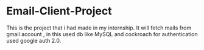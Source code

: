 # Email-Client-Project
This is the project that i had made in my internship. It will fetch mails from gmail account , in this used db like MySQL and cockroach for authentication used google auth 2.0.
